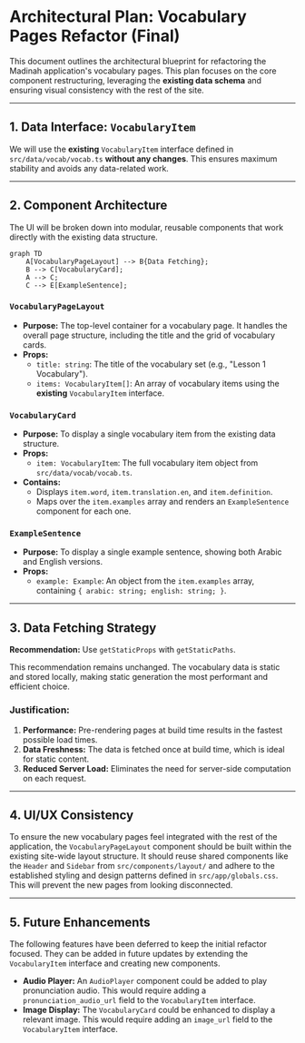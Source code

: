 # Architectural Plan: Vocabulary Pages Refactor (Final)

This document outlines the architectural blueprint for refactoring the Madinah application's vocabulary pages. This plan focuses on the core component restructuring, leveraging the **existing data schema** and ensuring visual consistency with the rest of the site.

---

## 1. Data Interface: `VocabularyItem`

We will use the **existing** `VocabularyItem` interface defined in `src/data/vocab/vocab.ts` **without any changes**. This ensures maximum stability and avoids any data-related work.

---

## 2. Component Architecture

The UI will be broken down into modular, reusable components that work directly with the existing data structure.

```mermaid
graph TD
    A[VocabularyPageLayout] --> B{Data Fetching};
    B --> C[VocabularyCard];
    A --> C;
    C --> E[ExampleSentence];
```

### `VocabularyPageLayout`
*   **Purpose:** The top-level container for a vocabulary page. It handles the overall page structure, including the title and the grid of vocabulary cards.
*   **Props:**
    *   `title: string`: The title of the vocabulary set (e.g., "Lesson 1 Vocabulary").
    *   `items: VocabularyItem[]`: An array of vocabulary items using the **existing** `VocabularyItem` interface.

### `VocabularyCard`
*   **Purpose:** To display a single vocabulary item from the existing data structure.
*   **Props:**
    *   `item: VocabularyItem`: The full vocabulary item object from `src/data/vocab/vocab.ts`.
*   **Contains:**
    *   Displays `item.word`, `item.translation.en`, and `item.definition`.
    *   Maps over the `item.examples` array and renders an `ExampleSentence` component for each one.

### `ExampleSentence`
*   **Purpose:** To display a single example sentence, showing both Arabic and English versions.
*   **Props:**
    *   `example: Example`: An object from the `item.examples` array, containing `{ arabic: string; english: string; }`.

---

## 3. Data Fetching Strategy

**Recommendation:** Use `getStaticProps` with `getStaticPaths`.

This recommendation remains unchanged. The vocabulary data is static and stored locally, making static generation the most performant and efficient choice.

### Justification:

1.  **Performance:** Pre-rendering pages at build time results in the fastest possible load times.
2.  **Data Freshness:** The data is fetched once at build time, which is ideal for static content.
3.  **Reduced Server Load:** Eliminates the need for server-side computation on each request.

---

## 4. UI/UX Consistency

To ensure the new vocabulary pages feel integrated with the rest of the application, the `VocabularyPageLayout` component should be built within the existing site-wide layout structure. It should reuse shared components like the `Header` and `Sidebar` from `src/components/layout/` and adhere to the established styling and design patterns defined in `src/app/globals.css`. This will prevent the new pages from looking disconnected.

---

## 5. Future Enhancements

The following features have been deferred to keep the initial refactor focused. They can be added in future updates by extending the `VocabularyItem` interface and creating new components.

*   **Audio Player:** An `AudioPlayer` component could be added to play pronunciation audio. This would require adding a `pronunciation_audio_url` field to the `VocabularyItem` interface.
*   **Image Display:** The `VocabularyCard` could be enhanced to display a relevant image. This would require adding an `image_url` field to the `VocabularyItem` interface.